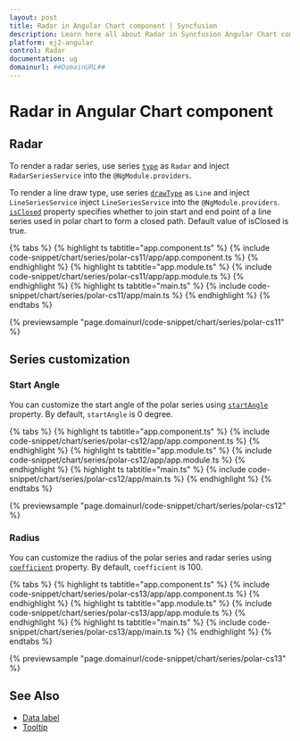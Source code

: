 ```yaml
---
layout: post
title: Radar in Angular Chart component | Syncfusion
description: Learn here all about Radar in Syncfusion Angular Chart component of Syncfusion Essential JS 2 and more.
platform: ej2-angular
control: Radar
documentation: ug
domainurl: ##DomainURL##
---
```


# Radar in Angular Chart component

## Radar

To render a radar series, use series [`type`](https://ej2.syncfusion.com/angular/documentation/api/chart/seriesModel#type) as `Radar` and inject `RadarSeriesService` into the `@NgModule.providers`.

To render a line draw type, use series [`drawType`](https://ej2.syncfusion.com/angular/documentation/api/chart/seriesModel#drawtype) as `Line` and inject `LineSeriesService` inject `LineSeriesService`  into the `@NgModule.providers`. [`isClosed`](https://ej2.syncfusion.com/angular/documentation/api/chart/seriesModel#isclosed) property specifies whether to join start and end point of a line series used in polar chart to form a closed path. Default value of isClosed is true.

{% tabs %}
{% highlight ts tabtitle="app.component.ts" %}
{% include code-snippet/chart/series/polar-cs11/app/app.component.ts %}
{% endhighlight %}
{% highlight ts tabtitle="app.module.ts" %}
{% include code-snippet/chart/series/polar-cs11/app/app.module.ts %}
{% endhighlight %}
{% highlight ts tabtitle="main.ts" %}
{% include code-snippet/chart/series/polar-cs11/app/main.ts %}
{% endhighlight %}
{% endtabs %}
  
{% previewsample "page.domainurl/code-snippet/chart/series/polar-cs11" %}

## Series customization

### Start Angle

You can customize the start angle of the polar series using [`startAngle`](https://ej2.syncfusion.com/angular/documentation/api/chart/axis#startangle) property. By default, `startAngle` is 0 degree.

{% tabs %}
{% highlight ts tabtitle="app.component.ts" %}
{% include code-snippet/chart/series/polar-cs12/app/app.component.ts %}
{% endhighlight %}
{% highlight ts tabtitle="app.module.ts" %}
{% include code-snippet/chart/series/polar-cs12/app/app.module.ts %}
{% endhighlight %}
{% highlight ts tabtitle="main.ts" %}
{% include code-snippet/chart/series/polar-cs12/app/main.ts %}
{% endhighlight %}
{% endtabs %}
  
{% previewsample "page.domainurl/code-snippet/chart/series/polar-cs12" %}

### Radius

You can customize the radius of the polar series and radar series using [`coefficient`](https://ej2.syncfusion.com/angular/documentation/api/chart/axis#coefficient) property. By default, `coefficient` is 100.

{% tabs %}
{% highlight ts tabtitle="app.component.ts" %}
{% include code-snippet/chart/series/polar-cs13/app/app.component.ts %}
{% endhighlight %}
{% highlight ts tabtitle="app.module.ts" %}
{% include code-snippet/chart/series/polar-cs13/app/app.module.ts %}
{% endhighlight %}
{% highlight ts tabtitle="main.ts" %}
{% include code-snippet/chart/series/polar-cs13/app/main.ts %}
{% endhighlight %}
{% endtabs %}
  
{% previewsample "page.domainurl/code-snippet/chart/series/polar-cs13" %}

## See Also

* [Data label](../data-labels/)
* [Tooltip](../tool-tip/)